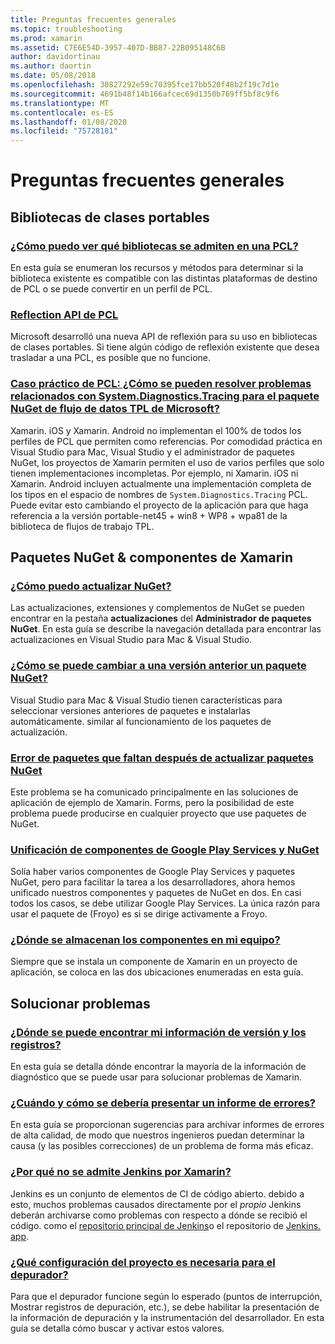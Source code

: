 ```yaml
---
title: Preguntas frecuentes generales
ms.topic: troubleshooting
ms.prod: xamarin
ms.assetid: C7E6E54D-3957-407D-BB87-22B095148C6B
author: davidortinau
ms.author: daortin
ms.date: 05/08/2018
ms.openlocfilehash: 30827292e59c70395fce17bb520f48b2f19c7d1e
ms.sourcegitcommit: 4691b48f14b166afcec69d1350b769ff5bf8c9f6
ms.translationtype: MT
ms.contentlocale: es-ES
ms.lasthandoff: 01/08/2020
ms.locfileid: "75728181"
---
```

# <a name="general-frequently-asked-questions"></a>Preguntas frecuentes generales

## <a name="portable-class-libraries"></a>Bibliotecas de clases portables

### <a name="how-can-i-view-what-libraries-are-supported-in-a-pclpcl-support-librariesmd"></a>[¿Cómo puedo ver qué bibliotecas se admiten en una PCL?](pcl-support-libraries.md)
En esta guía se enumeran los recursos y métodos para determinar si la biblioteca existente es compatible con las distintas plataformas de destino de PCL o se puede convertir en un perfil de PCL.

### <a name="pcl-reflection-apipcl-reflectionmd"></a>[Reflection API de PCL](pcl-reflection.md)
Microsoft desarrolló una nueva API de reflexión para su uso en bibliotecas de clases portables. Si tiene algún código de reflexión existente que desea trasladar a una PCL, es posible que no funcione.

### <a name="pcl-case-study-how-can-i-resolve-problems-related-to-systemdiagnosticstracing-for-the-microsoft-tpl-dataflow-nuget-packagepcl-case-studymd"></a>[Caso práctico de PCL: ¿Cómo se pueden resolver problemas relacionados con System.Diagnostics.Tracing para el paquete NuGet de flujo de datos TPL de Microsoft?](pcl-case-study.md)
Xamarin. iOS y Xamarin. Android no implementan el 100% de todos los perfiles de PCL que permiten como referencias. Por comodidad práctica en Visual Studio para Mac, Visual Studio y el administrador de paquetes NuGet, los proyectos de Xamarin permiten el uso de varios perfiles que solo tienen implementaciones incompletas. Por ejemplo, ni Xamarin. iOS ni Xamarin. Android incluyen actualmente una implementación completa de los tipos en el espacio de nombres de `System.Diagnostics.Tracing` PCL. Puede evitar esto cambiando el proyecto de la aplicación para que haga referencia a la versión portable-net45 + win8 + WP8 + wpa81 de la biblioteca de flujos de trabajo TPL.

## <a name="nuget-packages--xamarin-components"></a>Paquetes NuGet & componentes de Xamarin
### <a name="how-can-i-update-nugetnuget-updatemd"></a>[¿Cómo puedo actualizar NuGet?](nuget-update.md)
Las actualizaciones, extensiones y complementos de NuGet se pueden encontrar en la pestaña **actualizaciones** del **Administrador de paquetes NuGet**. En esta guía se describe la navegación detallada para encontrar las actualizaciones en Visual Studio para Mac & Visual Studio.

### <a name="how-do-i-downgrade-a-nuget-packagenuget-package-downgrademd"></a>[¿Cómo se puede cambiar a una versión anterior un paquete NuGet?](nuget-package-downgrade.md)
Visual Studio para Mac & Visual Studio tienen características para seleccionar versiones anteriores de paquetes e instalarlas automáticamente. similar al funcionamiento de los paquetes de actualización.

### <a name="missing-packages-error-after-updating-nuget-packagesnuget-packages-missingmd"></a>[Error de paquetes que faltan después de actualizar paquetes NuGet](nuget-packages-missing.md)
Este problema se ha comunicado principalmente en las soluciones de aplicación de ejemplo de Xamarin. Forms, pero la posibilidad de este problema puede producirse en cualquier proyecto que use paquetes de NuGet.

### <a name="unifying-google-play-services-components-and-nugetgps-components-nugetmd"></a>[Unificación de componentes de Google Play Services y NuGet](gps-components-nuget.md)
Solía haber varios componentes de Google Play Services y paquetes NuGet, pero para facilitar la tarea a los desarrolladores, ahora hemos unificado nuestros componentes y paquetes de NuGet en dos. En casi todos los casos, se debe utilizar Google Play Services. La única razón para usar el paquete de (Froyo) es si se dirige activamente a Froyo.

### <a name="where-are-the-components-stored-on-my-machinecomponent-storagemd"></a>[¿Dónde se almacenan los componentes en mi equipo?](component-storage.md)
Siempre que se instala un componente de Xamarin en un proyecto de aplicación, se coloca en las dos ubicaciones enumeradas en esta guía.

## <a name="troubleshooting"></a>Solucionar problemas
### <a name="where-can-i-find-my-version-information-and-logsversion-logsmd"></a>[¿Dónde se puede encontrar mi información de versión y los registros?](version-logs.md)
En esta guía se detalla dónde encontrar la mayoría de la información de diagnóstico que se puede usar para solucionar problemas de Xamarin.

### <a name="when-and-how-should-i-file-a-bug-reporthowto-file-bugmd"></a>[¿Cuándo y cómo se debería presentar un informe de errores?](howto-file-bug.md)
En esta guía se proporcionan sugerencias para archivar informes de errores de alta calidad, de modo que nuestros ingenieros puedan determinar la causa (y las posibles correcciones) de un problema de forma más eficaz.

### <a name="why-isnt-jenkins-supported-by-xamarinxamarin-jenkinsmd"></a>[¿Por qué no se admite Jenkins por Xamarin?](xamarin-jenkins.md)
Jenkins es un conjunto de elementos de CI de código abierto. debido a esto, muchos problemas causados directamente por el *propio* Jenkins deberán archivarse como problemas con respecto a dónde se recibió el código. como el [repositorio principal de Jenkins](https://github.com/jenkinsci/jenkins)o el repositorio de [Jenkins. app](https://github.com/stisti/jenkins-app).

### <a name="what-project-settings-are-required-for-the-debuggerdebugger-settingsmd"></a>[¿Qué configuración del proyecto es necesaria para el depurador?](debugger-settings.md)
Para que el depurador funcione según lo esperado (puntos de interrupción, Mostrar registros de depuración, etc.), se debe habilitar la presentación de la información de depuración y la instrumentación del desarrollador. En esta guía se detalla cómo buscar y activar estos valores.
